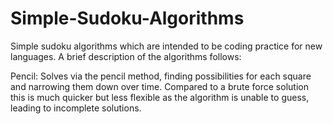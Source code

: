 # Simple-Sudoku-Algorithms
Simple sudoku algorithms which are intended to be coding practice for new languages.  A brief description of the algorithms follows:

Pencil: Solves via the pencil method,  finding possibilities for each square and narrowing them down over time.  Compared to a brute force solution this is much quicker but less flexible as the algorithm is unable to guess, leading to incomplete solutions.
